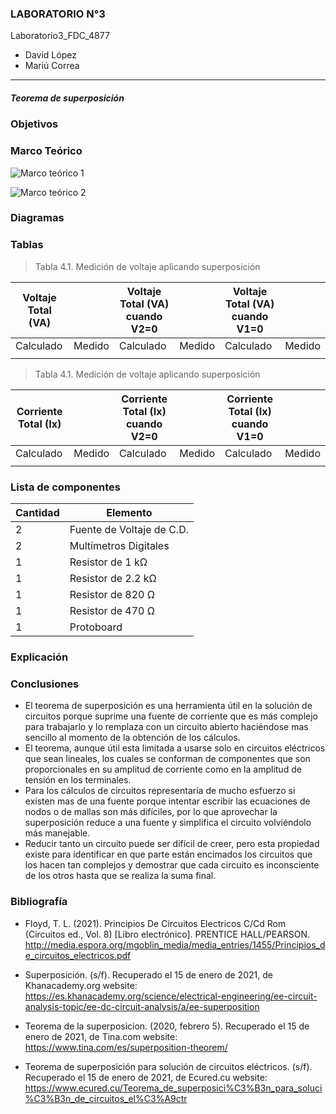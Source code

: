 
### LABORATORIO N°3

Laboratorio3_FDC_4877

- David López	
- Mariú Correa	
------------
##### Teorema de superposición 
### Objetivos 


### Marco Teórico

![Marco teórico 1](https://user-images.githubusercontent.com/76136485/104665629-df3c6c80-569f-11eb-9de9-982c022c2362.png)

![Marco teórico 2](https://user-images.githubusercontent.com/76136485/104665633-e2cff380-569f-11eb-97c5-5e420d883f2d.png)


### Diagramas


### Tablas

> Tabla 4.1. Medición de voltaje aplicando superposición 

| Voltaje Total (VA)  |    |   Voltaje Total (VA) cuando V2=0  |   |    Voltaje Total (VA) cuando V1=0  |   |
| ------------ | ------------ | ------------ | ------------ | ------------ | ------------ |	
| Calculado| Medido | Calculado| Medido | Calculado| Medido |	
|               |             |     |      |     |    |	


> Tabla 4.1. Medición de voltaje aplicando superposición 

|  Corriente Total (Ix)  |    |   Corriente Total (Ix) cuando V2=0  |   |    Corriente Total (Ix) cuando V1=0  |   |
| ------------ | ------------ | ------------ | ------------ | ------------ | ------------ |	
| Calculado| Medido | Calculado| Medido | Calculado| Medido |	
|               |             |     |      |     |    |	


### Lista de componentes


| Cantidad | Elemento | 
| ------------ | ------------ | 
|       2        | Fuente de Voltaje de C.D.  |    
|       2         |  Multímetros Digitales |
 |       1         |  Resistor de 1 kΩ |
|       1        |  Resistor de 2.2 kΩ |
|       1         |  Resistor de 820 Ω |
|       1         |  Resistor de 470 Ω |
|       1         |  Protoboard |


### Explicación


### Conclusiones

- El teorema de superposición es una herramienta útil en la solución de circuitos porque suprime una fuente de corriente que es más complejo para trabajarlo y lo remplaza con un circuito abierto haciéndose mas sencillo al momento de la obtención de los cálculos.
- El teorema, aunque útil esta limitada a usarse solo en circuitos eléctricos que sean lineales, los cuales se conforman de componentes que son proporcionales en su amplitud de corriente como en la amplitud de tensión en los terminales.
- Para los cálculos de circuitos representaría de mucho esfuerzo si existen mas de una fuente porque intentar escribir las ecuaciones de nodos o de mallas son más difíciles, por lo que aprovechar la superposición reduce a una fuente y simplifica el circuito volviéndolo más manejable. 
- Reducir tanto un circuito puede ser difícil de creer, pero esta propiedad existe para identificar en que parte están encimados los circuitos que los hacen tan complejos y demostrar que cada circuito es inconsciente de los otros hasta que se realiza la suma final.


### Bibliografía
- Floyd, T. L. (2021). Principios De Circuitos Electricos C/Cd Rom (Circuitos ed., Vol. 8) [Libro electrónico]. PRENTICE HALL/PEARSON. http://media.espora.org/mgoblin_media/media_entries/1455/Principios_de_circuitos_electricos.pdf

- Superposición. (s/f). Recuperado el 15 de enero de 2021, de Khanacademy.org website: https://es.khanacademy.org/science/electrical-engineering/ee-circuit-analysis-topic/ee-dc-circuit-analysis/a/ee-superposition

- Teorema de la superposicion. (2020, febrero 5). Recuperado el 15 de enero de 2021, de Tina.com website: https://www.tina.com/es/superposition-theorem/

- Teorema de superposición para solución de circuitos eléctricos. (s/f). Recuperado el 15 de enero de 2021, de Ecured.cu website: https://www.ecured.cu/Teorema_de_superposici%C3%B3n_para_soluci%C3%B3n_de_circuitos_el%C3%A9ctr


